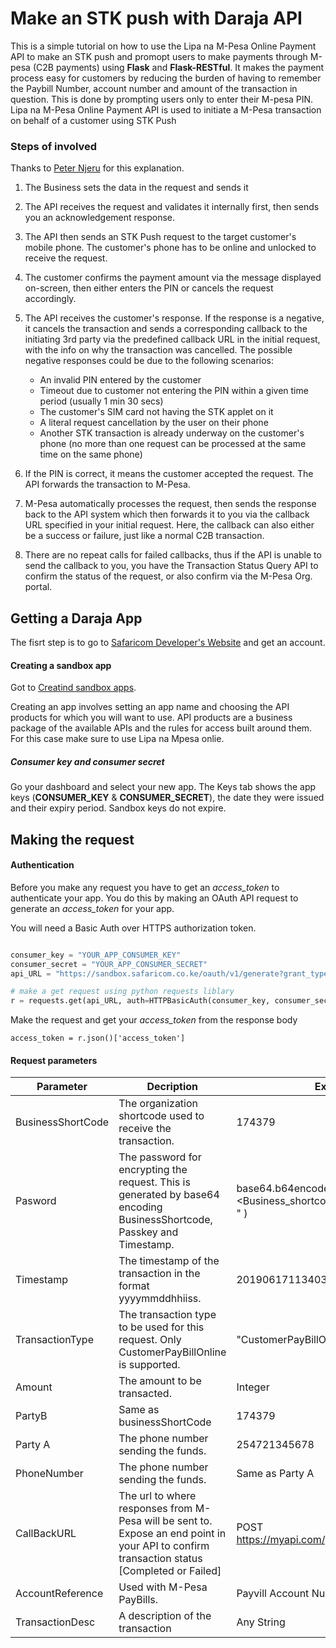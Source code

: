# Make an STK push with Daraja API
This is a simple tutorial on how to use the Lipa na M-Pesa Online Payment API to make an STK push and promopt users to make payments through M-pesa (C2B payments) using **Flask** and **Flask-RESTful**. It makes the payment process easy for customers by reducing the burden of having to remember the Paybill Number, account number and amount of the transaction in question. This is done by prompting users only to enter their M-pesa PIN.
Lipa na M-Pesa Online Payment API is used to initiate a M-Pesa transaction on behalf of a customer using STK Push

### Steps of involved
Thanks to [Peter Njeru](https://peternjeru.co.ke) for this explanation.

1. The Business sets the data in the request and sends it
2. The API receives the request and validates it internally first, then sends you an acknowledgement response.
3. The API then sends an STK Push request to the target customer's mobile phone. The customer's phone has to be online and unlocked to receive the request.
4. The customer confirms the payment amount via the message displayed on-screen, then either enters the PIN or cancels the request accordingly.
5. The API receives the customer's response. If the response is a negative, it cancels the transaction and sends a corresponding callback to the initiating 3rd party via the predefined callback URL in the initial request, with the info on why the transaction was cancelled. The possible negative responses could be due to the following scenarios:
    * An invalid PIN entered by the customer
    * Timeout due to customer not entering the PIN within a given time period (usually 1 min 30 secs)
    * The customer's SIM card not having the STK applet on it
    * A literal request cancellation by the user on their phone
    * Another STK transaction is already underway on the customer's phone (no more than one request can be processed at the same time on the same phone)

6. If the PIN is correct, it means the customer accepted the request. The API forwards the transaction to M-Pesa.
7. M-Pesa automatically processes the request, then sends the response back to the API system which then forwards it to you via the callback URL specified in your initial request. Here, the callback can also either be a success or failure, just like a normal C2B transaction.
8. There are no repeat calls for failed callbacks, thus if the API is unable to send the callback to you, you have the Transaction Status Query API to confirm the status of the request, or also confirm via the M-Pesa Org. portal.

## Getting a Daraja App
The fisrt step is to go to [Safaricom Developer's Website](https://developer.safaricom.co.ke) and get an account.

#### Creating a sandbox app
Got to [Creatind sandbox apps](https://developer.safaricom.co.ke/user/me/apps).

Creating an app involves setting an app name and choosing the API products for which you will want to use. API products are a business package of the available APIs and the rules for access built around them.
For this case make sure to use Lipa na Mpesa onlie.

##### Consumer key and consumer secret

Go your dashboard and select your new app.
The Keys tab shows the app keys (**CONSUMER_KEY** & **CONSUMER_SECRET**), the date they were issued and their expiry period. Sandbox keys do not expire.


## Making the request

#### Authentication
Before you make any request you have to get an *access_token* to authenticate your app. You do this by making an OAuth API request to generate an *access_token* for your app.

You will need a Basic Auth over HTTPS authorization token.
```python

consumer_key = "YOUR_APP_CONSUMER_KEY"
consumer_secret = "YOUR_APP_CONSUMER_SECRET"
api_URL = "https://sandbox.safaricom.co.ke/oauth/v1/generate?grant_type=client_credentials"

# make a get request using python requests liblary
r = requests.get(api_URL, auth=HTTPBasicAuth(consumer_key, consumer_secret))

```
Make the request and get your *access_token* from the response body
```pyhton
access_token = r.json()['access_token']

```

#### Request parameters

| **Parameter**        	| **Decription**                                                                                                                                    	| **Example**                                                                       	|
|-------------------	|-----------------------------------------------------------------------------------------------------------------------------------------------	|---------------------------------------------------------------------------------	|
| BusinessShortCode 	| The organization shortcode used to receive the transaction.                                                                                   	| 174379                                                                          	|
| Pasword           	| The password for encrypting the request.  This is generated by base64 encoding BusinessShortcode,  Passkey and Timestamp.                     	| base64.b64encode( "<Business_shortcode> <online_passkey> <current timestamp>" ) 	|
| Timestamp         	| The timestamp of the transaction in the format  yyyymmddhhiiss.                                                                               	| 20190617113403                                                                  	|
| TransactionType   	| The transaction type to be used for this request. Only  CustomerPayBillOnline is supported.                                                   	| "CustomerPayBillOnline"                                                         	|
| Amount            	| The amount to be transacted.                                                                                                                  	| Integer                                                                         	|
| PartyB            	| Same as businessShortCode                                                                                                                     	| 174379                                                                          	|
| Party A           	| The phone number sending the funds.                                                                                                           	| 254721345678                                                                    	|
| PhoneNumber       	| The phone number sending the funds.                                                                                                           	| Same as Party A                                                                 	|
| CallBackURL       	| The url to where responses from M-Pesa will be sent to. Expose  an end point in your API to confirm transaction status  [Completed or Failed] 	| POST https://myapi.com/payments/confirmation                                    	|
| AccountReference  	| Used with M-Pesa PayBills.                                                                                                                    	| Payvill Account Number                                                          	|
| TransactionDesc   	| A description of the transaction                                                                                                              	| Any String                                                                      	|